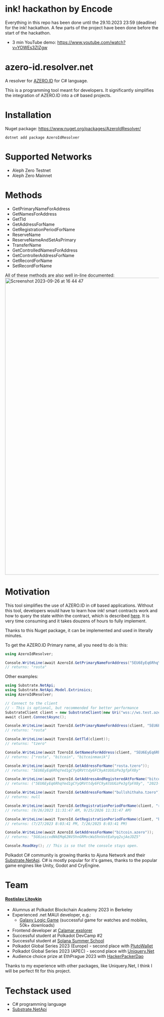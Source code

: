 # ink! hackathon by Encode

Everything in this repo has been done until the 29.10.2023 23:59 (deadline) for the ink! hackathon.
A few parts of the project have been done before the start of the hackathon.

- 3 min YouTube demo: https://www.youtube.com/watch?v=YOWEs3ZIZgw

# azero-id.resolver.net

A resolver for [AZERO.ID](https://azero.id/) for C# language.

This is a programming tool meant for developers. It significantly simplifies the integration of AZERO.ID into a c# based projects.

# Installation

Nuget package: https://www.nuget.org/packages/AzeroIdResolver/
```
dotnet add package AzeroIdResolver
```

# Supported Networks

- Aleph Zero Testnet
- Aleph Zero Mainnet

# Methods

- GetPrimaryNameForAddress
- GetNamesForAddress
- GetTld
- GetAddressForName
- GetRegistrationPeriodForName
- ReserveName
- ReserveNameAndSetAsPrimary
- TransferName
- GetControlledNamesForAddress
- GetControllerAddressForName
- GetRecordForName
- SetRecordForName

All of these methods are also well in-line documented:
<img width="974" alt="Screenshot 2023-09-26 at 16 44 47" src="https://github.com/RostislavLitovkin/azero-id.resolver.net/assets/77352013/83189d9e-989d-4b78-bf38-5ad0bfa30c66">

# Motivation

This tool simplifies the use of AZERO.ID in c# based applications. Without this tool, developers would have to learn how ink! smart contracts work and how to query the state within the contract, which is described [here](https://use.ink/datastructures/storage-in-metadata#accessing-storage-items-with-the-childstate-rpc-call-api). It is very time consuming and it takes douzens of hours to fully implement.

Thanks to this Nuget package, it can be implemented and used in literally minutes.

To get the AZERO.ID Primary name, all you need to do is this:

```C#
using AzeroIdResolver;

Console.WriteLine(await AzeroId.GetPrimaryNameForAddress("5EU6EyEq6RhqYed1gCYyQRVttdy6FC9yAtUUGzPe3gfpFX8y"));
// returns: "rosta"
```

Other examples:

```C#
using Substrate.NetApi;
using Substrate.NetApi.Model.Extrinsics;
using AzeroIdResolver;

// Connect to the client
// - This is optional, but recommended for better performance
SubstrateClient client = new SubstrateClient(new Uri("wss://ws.test.azero.dev"), ChargeAssetTxPayment.Default());
await client.ConnectAsync();

Console.WriteLine(await TzeroId.GetPrimaryNameForAddress(client, "5EU6EyEq6RhqYed1gCYyQRVttdy6FC9yAtUUGzPe3gfpFX8y"));
// returns: "rosta"

Console.WriteLine(await TzeroId.GetTld(client));
// returns: "tzero"

Console.WriteLine(await TzeroId.GetNamesForAddress(client, "5EU6EyEq6RhqYed1gCYyQRVttdy6FC9yAtUUGzPe3gfpFX8y"));
// returns: ["rosta", "bitcoin", "bitcoinmaxik"]

Console.WriteLine(await TzeroId.GetAddressForName("rosta.tzero"));
// returns: "5EU6EyEq6RhqYed1gCYyQRVttdy6FC9yAtUUGzPe3gfpFX8y"

Console.WriteLine(await TzeroId.GetAddressAndRegisteredAtForName("bitcoin.tzero"));
// returns: ("5EU6EyEq6RhqYed1gCYyQRVttdy6FC9yAtUUGzPe3gfpFX8y", "2023-07-27T18:03:41.000000Z")

Console.WriteLine(await TzeroId.GetAddressForName("bullshithaha.tzero"));
// returns: null

Console.WriteLine(await TzeroId.GetRegistrationPeriodForName(client, "rosta"));
// returns: (9/26/2023 11:31:47 AM, 9/25/2026 11:31:47 AM)

Console.WriteLine(await TzeroId.GetRegistrationPeriodForName(client, "bitcoin.tzero"));
// returns: (7/27/2023 8:03:41 PM, 7/26/2025 8:03:41 PM)

Console.WriteLine(await AzeroId.GetAddressForName("bitcoin.azero"));
// returns: "5G6ieicxdNkEMq62NV5hnGRMvcWa5hnVotEahyq2ujAeJDZ5"

Console.ReadKey(); // This is so that the console stays open.
```

Polkadot C# community is growing thanks to Ajuna Network and their [Substrate.NetApi](https://github.com/SubstrateGaming/Substrate.NET.API). C# is mostly popular for it's games, thanks to the popular game engines like Unity, Godot and CryEngine.

# Team

#### [Rostislav Litovkin](http://rostislavlitovkin.pythonanywhere.com/aboutme)
- Alumnus at Polkadot Blockchain Academy 2023 in Berkeley
- Experienced .net MAUI developer, e.g.:
   - [Galaxy Logic Game](https://github.com/RostislavLitovkin/galaxylogicgamemaui) (successful game for watches and mobiles, 50k+ downloads)
- Frontend developer at [Calamar explorer](https://calamar.app/)
- Successful student at Polkadot DevCamp #2
- Successful student at [Solana Summer School](https://ackeeblockchain.com/school-of-solana)
- Polkadot Global Series 2023 (Europe) - second place with [PlutoWallet](https://github.com/RostislavLitovkin/PlutoWallet)
- Polkadot Global Series 2023 (APEC) - second place with [Uniquery.Net](https://github.com/RostislavLitovkin/Uniquery.Net)
- Audience choice prize at EthPrague 2023 with [HackerPackerDao](https://github.com/RostislavLitovkin/HackerPackerDao)

Thanks to my experience with other packages, like Uniquery.Net, I think I will be perfect fit for this project.

# Techstack used

- C# programming language
- [Substrate.NetApi](https://github.com/SubstrateGaming/Substrate.NET.API)
